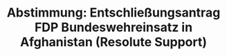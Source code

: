 ---
abstimmung:
  abstimmung: 5
  bundestagssitzung: 89
  legislaturperiode: 19
categories:
- Todo
data:
- title: Abstimmungsergebnis 20190321_2-data.pdf
  url: /res/2021-btw/abstimmungsergebnisse/20190321_2-data.pdf
- title: Abstimmungsergebnis 20190321_2_xls-data.xls
  url: /res/2021-btw/abstimmungsergebnisse/20190321_2_xls-data.xls
- title: Abstimmungsergebnis 20190321_2_xls-datacsv
  url: /res/2021-btw/abstimmungsergebnisse/csv/20190321_2_xls-datacsv
ergebnis:
  afd:
    enthaltung: 0
    gesamt: 91
    ja: 0
    nein: 79
    nichtabgegeben: 12
    ungueltig: 0
  bü90/gr:
    enthaltung: 63
    gesamt: 67
    ja: 0
    nein: 0
    nichtabgegeben: 4
    ungueltig: 0
  cdu/csu:
    enthaltung: 0
    gesamt: 246
    ja: 4
    nein: 216
    nichtabgegeben: 26
    ungueltig: 0
  die linke.:
    enthaltung: 0
    gesamt: 69
    ja: 0
    nein: 56
    nichtabgegeben: 13
    ungueltig: 0
  fdp:
    enthaltung: 0
    gesamt: 80
    ja: 69
    nein: 0
    nichtabgegeben: 11
    ungueltig: 0
  file: 20190321_2_xls-data.xls
  fraktionslos:
    enthaltung: 0
    gesamt: 4
    ja: 2
    nein: 1
    nichtabgegeben: 1
    ungueltig: 0
  spd:
    enthaltung: 0
    gesamt: 152
    ja: 0
    nein: 144
    nichtabgegeben: 8
    ungueltig: 0
layout: abstimmung
links:
- title: Link zu bundestag.de
  url: https://www.bundestag.de/parlament/plenum/abstimmung/abstimmung?id=591
preview: 'Deutscher Bundestag


  89. Sitzung des Deutschen Bundestages

  am Donnerstag, 21. März 2019


  Endgültiges Ergebnis der Namentlichen Abstimmung Nr. 5


  Entschließungsantrag der Abgeordneten Alexander Graf Lambsdorff, Grigorios Aggelidis,

  Renata Alt, weiterer Abgeordneter und der Fraktion der FDP

  zu der Beratung des Antrags der Bundesregierung

  Fortsetzung der Beteiligung bewaffneter deutscher Streitkräfte am NATO-geführten
  Einsatz

  Resolute Support für die Ausbildung, Beratung und Unterstützung der afghanischen

  nationalen Verteidigungs- und Sicherheitskräfte in Afghanistan

  Drs. 19/7726, 19/8424 und 19/8609'
tags:
- Todo
title: 'Abstimmung: Entschließungsantrag FDP Bundeswehreinsatz in Afghanistan (Resolute
  Support)'
---